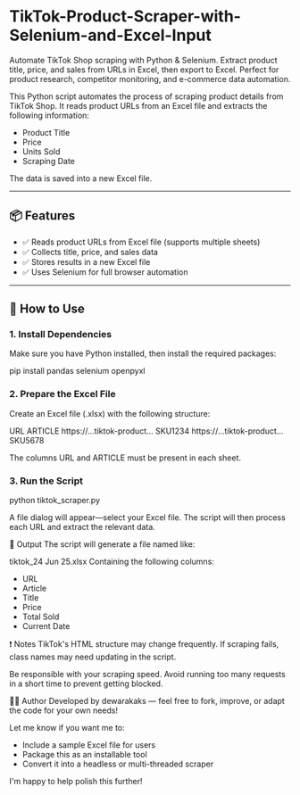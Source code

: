 # TikTok-Product-Scraper-with-Selenium-and-Excel-Input
Automate TikTok Shop scraping with Python & Selenium. Extract product title, price, and sales from URLs in Excel, then export to Excel. Perfect for product research, competitor monitoring, and e-commerce data automation.

This Python script automates the process of scraping product details from TikTok Shop. It reads product URLs from an Excel file and extracts the following information:

- Product Title
- Price
- Units Sold
- Scraping Date

The data is saved into a new Excel file.

---

## 📦 Features

- ✅ Reads product URLs from Excel file (supports multiple sheets)
- ✅ Collects title, price, and sales data
- ✅ Stores results in a new Excel file
- ✅ Uses Selenium for full browser automation

---

## 🚀 How to Use

### 1. **Install Dependencies**

Make sure you have Python installed, then install the required packages:

pip install pandas selenium openpyxl

### 2. **Prepare the Excel File**
Create an Excel file (.xlsx) with the following structure:

URL	ARTICLE
https://...tiktok-product...	SKU1234
https://...tiktok-product...	SKU5678

The columns URL and ARTICLE must be present in each sheet.

### 3. **Run the Script**

python tiktok_scraper.py

A file dialog will appear—select your Excel file. The script will then process each URL and extract the relevant data.


📝 Output
The script will generate a file named like:

tiktok_24 Jun 25.xlsx
Containing the following columns:

- URL
- Article
- Title
- Price
- Total Sold
- Current Date

❗ Notes
TikTok's HTML structure may change frequently. If scraping fails, class names may need updating in the script.

Be responsible with your scraping speed. Avoid running too many requests in a short time to prevent getting blocked.

🧑‍💻 Author
Developed by dewarakaks — feel free to fork, improve, or adapt the code for your own needs!

Let me know if you want me to:
- Include a sample Excel file for users
- Package this as an installable tool
- Convert it into a headless or multi-threaded scraper

I'm happy to help polish this further!
